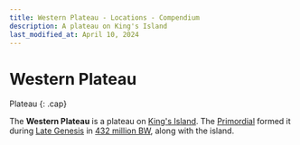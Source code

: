 ```yaml
---
title: Western Plateau - Locations - Compendium
description: A plateau on King's Island
last_modified_at: April 10, 2024
---
```


# Western Plateau
Plateau
{: .cap}

The **Western Plateau** is a plateau on [King's Island](/compendium/locations/kings-island/). The [Primordial](/compendium/creatures/primordial/) formed it during [Late Genesis](/compendium/events/genesis/#late-genesis) in [432 million BW](/compendium/events/genesis/#432-million-bw), along with the island.